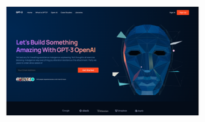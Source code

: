 ![Today AI](https://github.com/chinalantern/open-ai/blob/master/src/assets/screenshots/mainpage.png)
